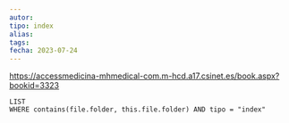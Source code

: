 ```yaml
---
autor:
tipo: index
alias:
tags: 
fecha: 2023-07-24
---
```


https://accessmedicina-mhmedical-com.m-hcd.a17.csinet.es/book.aspx?bookid=3323

```dataview
LIST
WHERE contains(file.folder, this.file.folder) AND tipo = "index"
```
